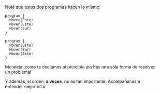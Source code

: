 Notá que estos dos programas hacen lo mismo:

```puppet
program {
  Mover(Este)
  Mover(Este)
  Mover(Sur)
}
```

```puppet
program {
  Mover(Este)
  Mover(Sur)
  Mover(Este)
}
```

Moraleja: como te decíamos al principio ¡no hay una sóla forma de resolver un problema!

Y además, el orden, **a veces**, no es tan importante. Acompañanos a entender mejor esto.

